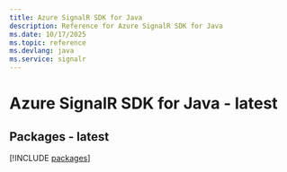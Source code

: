 ```yaml
---
title: Azure SignalR SDK for Java
description: Reference for Azure SignalR SDK for Java
ms.date: 10/17/2025
ms.topic: reference
ms.devlang: java
ms.service: signalr
---
```

# Azure SignalR SDK for Java - latest
## Packages - latest
[!INCLUDE [packages](signalr-index.md)]